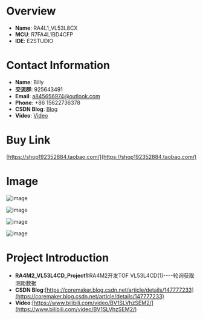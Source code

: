 # Overview
- **Name**: RA4L1_VL53L8CX
- **MCU**: R7FA4L1BD4CFP
- **IDE**: E2STUDIO

  


# Contact Information

- **Name**: Billy
- **交流群**: 925643491
- **Email**: a845656974@outlook.com
- **Phone**: +86 15622736378
- **CSDN Blog**: [Blog](https://blog.csdn.net/xinzuofang)
- **Video**: [Video](https://space.bilibili.com/3546563710290070)




# Buy Link
[https://shop192352884.taobao.com/](https://shop192352884.taobao.com/)

 
# Image

![image](https://github.com/user-attachments/assets/a4e88351-a872-45e8-9c3a-aa27b9c5d32d)

![image](https://github.com/user-attachments/assets/1fb677cf-79dd-46e5-a41c-ac579768939f)

![image](https://github.com/user-attachments/assets/44d321c1-759f-4b7c-9e9b-2b99aaeada64)

![image](https://github.com/user-attachments/assets/1034d3e0-dc14-4735-a69c-361f0d5c40ff)


# Project Introduction

- **RA4M2_VL53L4CD_Project1**:RA4M2开发TOF VL53L4CD(1)----轮询获取测距数据
- **CSDN Blog**:[https://coremaker.blog.csdn.net/article/details/147777233](https://coremaker.blog.csdn.net/article/details/147777233)
- **Video**:[https://www.bilibili.com/video/BV1SLVhzSEM2/](https://www.bilibili.com/video/BV1SLVhzSEM2/)



















